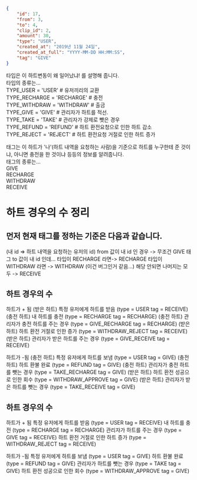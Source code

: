 ```json
{
    "id": 17,
    "from": 3,
    "to": 4,
    "clip_id": 2,
    "amount": 30,
    "type": "USER",
    "created_at": "2019년 11월 24일",
    "created_at_full": "YYYY-MM-DD HH:MM:SS",
    "tag": "GIVE"
}
```

타입은 이 하트변동이 왜 일어났냐! 를 설명해 줍니다. <br>
타입의 종류는... <br>
TYPE_USER = 'USER' # 유저끼리의 교환 <br>
TYPE_RECHARGE = 'RECHARGE' # 충전 <br>
TYPE_WITHDRAW = 'WITHDRAW' # 출금 <br>
TYPE_GIVE = 'GIVE' # 관리자가 하트를 적선. <br>
TYPE_TAKE = 'TAKE' # 관리자가 강제로 뺏은 경우 <br>
TYPE_REFUND = 'REFUND' # 하트 환전요청으로 인한 하트 감소 <br>
TYPE_REJECT = 'REJECT' # 하트 환전요청 거절로 인한 하트 증가 <br>

태그는 이 하트가 '나'(하트 내역을 요청하는 사람)을 기준으로
하트를 누구한테 준 것이냐, 아니면 충전을 한 것이냐 등등의 정보를 알려줍니다. <br>
태그의 종류는... <br>
GIVE <br>
RECHARGE <br>
WITHDRAW <br>
RECEIVE <br>

# 하트 경우의 수 정리

## 먼저 현재 태그를 정하는 기준은 다음과 같습니다.
(내 id => 하트 내역을 요청하는 유저의 id)
from 값이 내 id 인 경우 -> 무조건 GIVE 태그
to 값이 내 id 인데...
타입이 RECHARGE 라면-> RECHARGE
타입이 WITHDRAW 라면 -> WITHDRAW (이건 버그인거 같음...) 
해당 안되면 나머지는 모두 -> RECEIVE

## 하트 경우의 수

하트가 + 됨
(받은 하트) 특정 유저에게 하트를 받음 (type = USER tag = RECEIVE) 
(충전 하트) 내 하트를 충전 (type = RECHARGE tag = RECHARGE)
(충전 하트) 관리자가 충전 하트를 주는 경우 (type = GIVE_RECHARGE tag = RECHARGE)
(받은 하트) 하트 환전 거절로 인한 증가 (type = WITHDRAW_REJECT tag = RECEIVE)
(받은 하트) 관리자가 받은 하트를 주는 경우 (type = GIVE_RECEIVE tag = RECEIVE)

하트가 -됨
(충전 하트) 특정 유저에게 하트를 보냄 (type = USER tag = GIVE)
(충전 하트) 하트 환불 완료 (type = REFUND tag = GIVE)
(충전 하트) 관리자가 충전 하트를 뺏는 경우 (type = TAKE_RECHARGE tag = GIVE)
(받은 하트) 하트 환전 성공으로 인한 회수 (type = WITHDRAW_APPROVE tag = GIVE)
(받은 하트) 관리자가 받은 하트를 뺏는 경우 (type = TAKE_RECEIVE tag = GIVE)

## 하트 경우의 수

하트가 + 됨
특정 유저에게 하트를 받음 (type = USER tag = RECEIVE) 
내 하트를 충전 (type = RECHARGE tag = RECHARGE)
관리자가 하트를 주는 경우 (type = GIVE tag = RECEIVE)
하트 환전 거절로 인한 하트 증가 (type = WITHDRAW_REJECT tag = RECEIVE)


하트가 -됨
특정 유저에게 하트를 보냄 (type = USER tag = GIVE)
하트 환불 완료 (type = REFUND tag = GIVE)
관리자가 하트를 뺏는 경우 (type = TAKE tag = GIVE)
하트 환전 성공으로 인한 회수 (type = WITHDRAW_APPROVE tag = GIVE)
